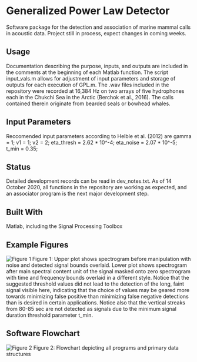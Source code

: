 # Generalized Power Law Detector
Software package for the detection and association of marine mammal calls in acoustic data. Project still in process, expect changes in coming weeks.

## Usage
Documentation describing the purpose, inputs, and outputs are included in the comments at the beginning of each Matlab function. The script input_vals.m allows for adjustment of input parameters and storage of outputs for each execution of GPL.m. 
The .wav files included in the repository were recorded at 16,384 Hz on two arrays of five hydrophones each in the Chukchi Sea in the Arctic (Berchok et al., 2016). The calls contained therein originate from bearded seals or bowhead whales. 

## Input Parameters
Reccomended input parameters according to Helble et al. (2012) are gamma = 1; v1 = 1; v2 = 2; eta_thresh = 2.62 * 10^-4; eta_noise = 2.07 * 10^-5; t_min = 0.35;

## Status
Detailed development records can be read in dev_notes.txt. As of 14 October 2020, all functions in the repository are working as expected, and an associator program is the next major development step. 

## Built With
Matlab, including the Signal Processing Toolbox

## Example Figures
![Figure 1](https://i.imgur.com/ngf3Apl.png)
Figure 1: Upper plot shows spectrogram before manipulation with noise and detected signal bounds overlaid. Lower plot shows spectrogram after main spectral content unit of the signal masked onto zero spectrogram with time and frequency bounds overlaid in a different style. Notice that the suggested threshold values did not lead to the detection of the long, faint signal visible here, indicating that the choice of values may be geared more towards minimizing false positive than minimizing false negative detections than is desired in certain applications. Notice also that the vertical streaks from 80-85 sec are not detected as signals due to the minimum signal duration threshold parameter t_min.

## Software Flowchart
![Figure 2](https://imgur.com/a/PDs0Hol)
Figure 2: Flowchart depicting all programs and primary data structures
